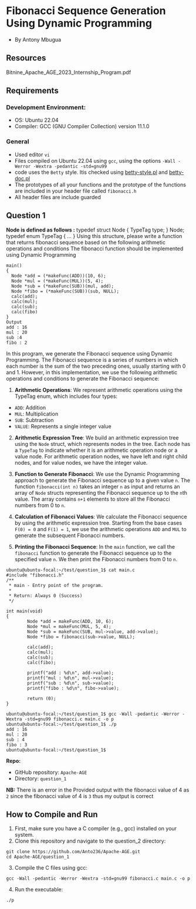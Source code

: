 Fibonacci Sequence Generation Using Dynamic Programming
=======================================================
- By Antony Mbugua

Resources
---------
Bitnine_Apache_AGE_2023_Internship_Program.pdf

Requirements
------------

### Development Environment:
-   OS: Ubuntu 22.04
-   Compiler: GCC (GNU Compiler Collection) version 11.1.0

### General
-    Used editor `vi`
-    Files compiled on Ubuntu 22.04 using `gcc`, using the options `-Wall -Werror -Wextra -pedantic -std=gnu99`
-    code uses the `Betty` style. Itis checked using [betty-style.pl](https://github.com/holbertonschool/Betty/blob/master/betty-style.pl "betty-style.pl") and [betty-doc.pl](https://github.com/holbertonschool/Betty/blob/master/betty-doc.pl "betty-doc.pl")
-    The prototypes of all your functions and the prototype of the functions are included in your header file called `fibonacci.h`
-   All header files are include guarded

Question 1
----------
**Node is defined as follows :**
typedef struct Node
{
TypeTag type;
} Node;
typedef enum TypeTag {
...
}
Using
this structure, please write a function that returns fibonacci sequence based on the following arithmetic operations and conditions
The
fibonacci function should be implemented using Dynamic Programming

```
main()
{
  Node *add = (*makeFunc(ADD))(10, 6);
  Node *mul = (*makeFunc(MUL))(5, 4);
  Node *sub = (*makeFunc(SUB))(mul, add);
  Node *fibo = (*makeFunc(SUB))(sub, NULL);
  calc(add);
  calc(mul);
  calc(sub);
  calc(fibo)
}
Output
add : 16
mul : 20
sub :4
fibo : 2
```

In this program, we generate the Fibonacci sequence using Dynamic Programming. The Fibonacci sequence is a series of numbers in which each number is the sum of the two preceding ones, usually starting with 0 and 1. However, in this implementation, we use the following arithmetic operations and conditions to generate the Fibonacci sequence:

1.  **Arithmetic Operations**: We represent arithmetic operations using the TypeTag enum, which includes four types:

-   `ADD`: Addition
-   `MUL`: Multiplication
-   `SUB`: Subtraction
-   `VALUE`: Represents a single integer value

2.  **Arithmetic Expression Tree**: We build an arithmetic expression tree using the `Node` struct, which represents nodes in the tree. Each node has a `TypeTag` to indicate whether it is an arithmetic operation node or a value node. For arithmetic operation nodes, we have left and right child nodes, and for value nodes, we have the integer value.

3.  **Function to Generate Fibonacci**: We use the Dynamic Programming approach to generate the Fibonacci sequence up to a given value `n`. The function `fibonacci(int n)` takes an integer `n` as input and returns an array of `Node` structs representing the Fibonacci sequence up to the `n`th value. The array contains `n+1` elements to store all the Fibonacci numbers from 0 to `n`.

4.  **Calculation of Fibonacci Values**: We calculate the Fibonacci sequence by using the arithmetic expression tree. Starting from the base cases `F(0) = 0` and `F(1) = 1`, we use the arithmetic operations `ADD` and `MUL` to generate the subsequent Fibonacci numbers.

5.  **Printing the Fibonacci Sequence**: In the `main` function, we call the `fibonacci` function to generate the Fibonacci sequence up to the specified value `n`. We then print the Fibonacci numbers from 0 to `n`.

```
ubuntu@ubuntu-focal:~/test/question_1$ cat main.c
#include "fibonacci.h"
/**
 * main - Entry point of the program.
 *
 * Return: Always 0 (Success)
 */

int main(void)
{
        Node *add = makeFunc(ADD, 10, 6);
        Node *mul = makeFunc(MUL, 5, 4);
        Node *sub = makeFunc(SUB, mul->value, add->value);
        Node *fibo = fibonacci(sub->value, NULL);

        calc(add);
        calc(mul);
        calc(sub);
        calc(fibo);

        printf("add : %d\n", add->value);
        printf("mul : %d\n", mul->value);
        printf("sub : %d\n", sub->value);
        printf("fibo : %d\n", fibo->value);

        return (0);
}

ubuntu@ubuntu-focal:~/test/question_1$ gcc -Wall -pedantic -Werror -Wextra -std=gnu99 fibonacci.c main.c -o p
ubuntu@ubuntu-focal:~/test/question_1$ ./p
add : 16
mul : 20
sub : 4
fibo : 3
ubuntu@ubuntu-focal:~/test/question_1$
```

**Repo:**

-    GitHub repository: `Apache-AGE`
-    Directory: `question_1`

**NB:** There is an error in the Provided output with the fibonacci value of 4 as `2` since the fibonacci value of 4 is `3`  thus my output is correct

How to Compile and Run
----------------------

1.  First, make sure you have a C compiler (e.g., gcc) installed on your system.
2.  Clone this repository and navigate to the question_2 directory:

```
git clone https://github.com/Anto236/Apache-AGE.git
cd Apache-AGE/question_1
```

3.  Compile the C files using gcc:

```
gcc -Wall -pedantic -Werror -Wextra -std=gnu99 fibonacci.c main.c -o p
```

4.  Run the executable:

```
./p
```
